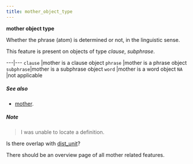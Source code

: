 ```yaml
---
title: mother_object_type
---
```


**mother object type**


Whether the phrase (atom) is determined or not, in the linguistic sense.

This feature is present on objects of type *clause*, *subphrase*.

---|---
`clause`   |mother is a clause object
`phrase`   |mother is a phrase object
`subphrase`|mother is a subphrase object
`word`     |mother is a word object
`NA`       |not applicable

##### See also

* [mother](mother).

##### Note
> I was unable to locate a definition.

Is there overlap with [dist_unit](dist_unit)?

There should be an overview page of all mother related features.

